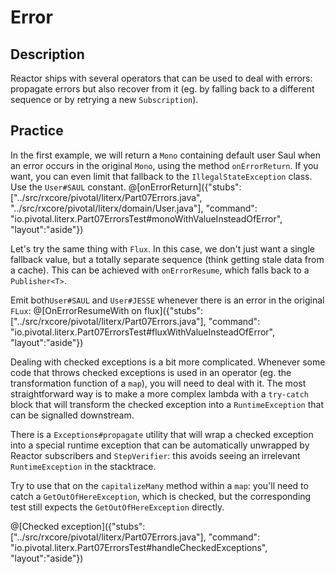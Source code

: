 # Error

## Description

Reactor ships with several operators that can be used to deal with errors: propagate errors
but also recover from it (eg. by falling back to a different sequence or by retrying a new
`Subscription`).

## Practice

In the first example, we will return a `Mono` containing default user Saul when an error occurs in
the original `Mono`, using the method `onErrorReturn`. If you want, you can even limit that
fallback to the `IllegalStateException` class. Use the `User#SAUL` constant.
@[onErrorReturn]({"stubs": ["../src/rxcore/pivotal/literx/Part07Errors.java", "../src/rxcore/pivotal/literx/domain/User.java"], "command": "io.pivotal.literx.Part07ErrorsTest#monoWithValueInsteadOfError", "layout":"aside"})


Let's try the same thing with `Flux`. In this case, we don't just want a single fallback
value, but a totally separate sequence (think getting stale data from a cache). This can
be achieved with `onErrorResume`, which falls back to a `Publisher<T>`.

Emit both`User#SAUL` and `User#JESSE` whenever there is an error in the original `FLux`:
@[OnErrorResumeWith on flux]({"stubs": ["../src/rxcore/pivotal/literx/Part07Errors.java"], "command": "io.pivotal.literx.Part07ErrorsTest#fluxWithValueInsteadOfError", "layout":"aside"})

Dealing with checked exceptions is a bit more complicated. Whenever some code that throws
checked exceptions is used in an operator (eg. the transformation function of a `map`), you
will need to deal with it. The most straightforward way is to make a more complex lambda with
a `try-catch` block that will transform the checked exception into a `RuntimeException` that
can be signalled downstream.

There is a `Exceptions#propagate` utility that will wrap a checked exception into a special
runtime exception that can be automatically unwrapped by Reactor subscribers and `StepVerifier`:
this avoids seeing an irrelevant `RuntimeException` in the stacktrace.

Try to use that on the `capitalizeMany` method within a `map`: you'll need to catch a
`GetOutOfHereException`, which is checked, but the corresponding test still expects the
`GetOutOfHereException` directly.

@[Checked exception]({"stubs": ["../src/rxcore/pivotal/literx/Part07Errors.java"], "command": "io.pivotal.literx.Part07ErrorsTest#handleCheckedExceptions", "layout":"aside"})


